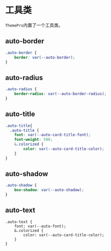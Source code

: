 # 工具类

`ThemePro`内置了一个工具类。

## auto-border

```css
.auto-border {
    border: var(--auto-border);
}
```

## auto-radius

```css
.auto-radius {
    border-radius: var(--auto-border-radius);
}
```

## auto-title

```css
.auto-title{
  .auto-title {
    font: var(--auto-card-title-font);
    font-weight: 500;
    &.colorized {
        color: var(--auto-card-title-color);
    }
}
```

## auto-shadow

```css
.auto-shadow {
    box-shadow: var(--auto-shadow);
}
```

## auto-text

```less
.auto-text {
    font: var(--auto-font);
    &.colorized {
        color: var(--auto-card-title-color);
    }
}
```
